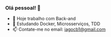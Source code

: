 ### Olá pessoal! 👋

- 🔭 Hoje trabalho com Back-and
- 🌱 Estudando Docker, Microsserviços, TDD
- 📫 Contate-me no email: iagocb1@gmail.com

